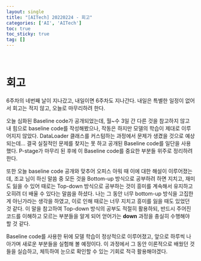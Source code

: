 ```yaml
---
layout: single
title: "[AITech] 20220224 - 회고"
categories: ['AI', 'AITech']
toc: true
toc_sticky: true
tag: []
---
```




<br>

# 회고

6주차의 네번째 날이 지나갔고, 내일이면 6주차도 지나간다. 내일은 특별한 일정이 없어서 회고는 적지 않고, 오늘로 마무리하려 한다. 

오늘 심화된 Baseline code가 공개되었는데, 월~수 3일 간 다른 것을 참고하지 않고 내 힘으로 baseline code를 작성해봤으나, 작동은 하지만 모델의 학습이 제대로 이루어지지 않았다. DataLoader 클래스를 커스텀하는 과정에서 문제가 생겼을 것으로 예상되는데... 결국 실질적인 문제를 찾지는 못 하고 공개된 Baseline code를 일단을 사용했다. P-stage가 마무리 된 후에 이 Baseline code를 중요한 부분들 위주로 정리하려 한다. 

또한 오늘 baseline code 공개와 맞추어 오피스 아워 때 이에 대한 해설이 이루어졌는데, 조교 님이 하신 말씀 중 모든 것을 Bottom-up 방식으로 공부하려 하면 지치고, 재미도 잃을 수 있어 때로는 Top-down 방식으로 공부하는 것이 흥미를 계속해서 유지하고 오히려 더 배울 수 있다는 말씀을 하셨다. 나는 그 동안 너무 bottom-up 방식을 고집한 게 아닌가라는 생각을 하였고, 이로 인해 때로는 너무 지치고 흥미를 잃을 때도 있었던 것 같다. 이 말을 참고하여 Top-down 방식의 공부도 적절히 활용하되, 반드시 주어진 코드를 이해하고 모르는 부분들을 알게 되어 얻어가는 **down** 과정을 충실히 수행해야 할 것 같다. 

Baseline code를 사용한 뒤에 모델 학습이 정상적으로 이루어졌고, 앞으로 하루씩 나아가며 새로운 부분들을 실험해 볼 예정이다. 이 과정에서 그 동안 이론적으로 배웠던 것들을 실습하고, 체득하여 눈으로 확인할 수 있는 기회로 적극 활용해야겠다. 



<br>

